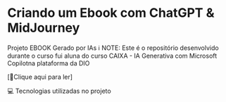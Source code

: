 # Criando um Ebook com ChatGPT & MidJourney

Projeto EBOOK Gerado por IAs 
ℹ️ NOTE: Este é o repositório desenvolvido durante o curso fui aluna do curso CAIXA - IA Generativa com Microsoft Copilotna plataforma da DIO

[📕Clique aqui para ler]


💻 Tecnologias utilizadas no projeto
